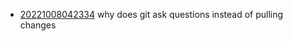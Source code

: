 - [20221008042334](/zet/20221008042334/README.md) why does git ask questions instead of pulling changes
